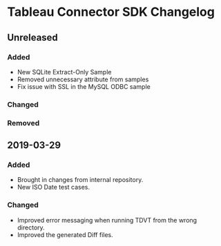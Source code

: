 # Tableau Connector SDK Changelog

## Unreleased
### Added
- New SQLite Extract-Only Sample
- Removed unnecessary attribute from samples
- Fix issue with SSL in the MySQL ODBC sample
### Changed
### Removed

## 2019-03-29

### Added
- Brought in changes from internal repository.
- New ISO Date test cases.
### Changed
- Improved error messaging when running TDVT from the wrong directory.
- Improved the generated Diff files.
